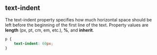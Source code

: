 ## text-indent

The text-indent property specifies how much horizontal space should be left before the beginning of the first line of the text. Property values are **length** (px, pt, cm, em, etc.), **%**, and **inherit**. 

```css
p {
    text-indent: 60px;
}
```

